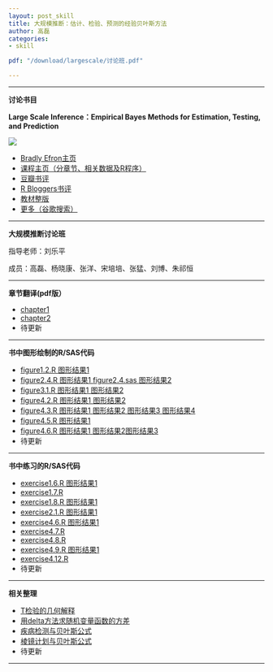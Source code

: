 ```yaml
---
layout: post_skill  
title: 大规模推断：估计、检验、预测的经验贝叶斯方法
author: 高磊
categories:
- skill

pdf: "/download/largescale/讨论班.pdf" 

---
```


----------
**讨论书目**

**Large Scale Inference：Empirical Bayes Methods for Estimation, Testing, and Prediction**

![](https://bayes-stat.github.com/images/book2.png)

- [Bradly Efron主页](http://statweb.stanford.edu/~ckirby/brad/)
- [课程主页（分章节、相关数据及R程序）](http://statweb.stanford.edu/~omkar/329/)
- [豆瓣书评](http://book.douban.com/subject/6718508/)
- [R Bloggers书评](http://www.r-bloggers.com/large-scale-inference/)
- [教材整版](http://statweb.stanford.edu/~ckirby/brad/papers/2010LSIexcerpt.pdf)
- [更多（谷歌搜索）](https://www.google.com.hk/search?q=Large+Scale+Inference%EF%BC%9AEmpirical+Bayes+Methods+for+Estimation%2C+Testing%2C+and+Prediction&oq=Large+Scale+Inference%EF%BC%9AEmpirical+Bayes+Methods+for+Estimation%2C+Testing%2C+and+Prediction&aqs=chrome..69i57.598j0j1&sourceid=chrome&espvd=210&es_sm=93&ie=UTF-8)


----------
**大规模推断讨论班**

指导老师：刘乐平

成员：高磊、杨晓康、张洋、宋培培、张猛、刘博、朱祁恒


----------
**章节翻译(pdf版）**

- [chapter1](https://bayes-stat.github.com/download/chapte1.pdf)
- [chapter2](https://bayes-stat.github.com/download/第二章.pdf)
- 待更新

----------
**书中图形绘制的R/SAS代码**

- [figure1.2.R ](http://bayes-stat.github.io/code/largescale/figure1.2.R )[图形结果1 ](http://bayes-stat.github.io/images/largescale/figure1.2.png )
- [figure2.4.R ](http://bayes-stat.github.io/code/largescale/figure2.4.R )[图形结果1 ](http://bayes-stat.github.io/images/largescale/figure2.4.png )[figure2.4.sas ](http://bayes-stat.github.io/code/largescale/figure2.4.sas )[图形结果2](http://bayes-stat.github.io/images/largescale/figure2.4b.png )
- [figure3.1.R ](http://bayes-stat.github.io/code/largescale/figure3.1.R )[图形结果1 ](http://bayes-stat.github.io/images/largescale/figure3.1a.png)[图形结果2 ](http://bayes-stat.github.io/images/largescale/figure3.1b.png)
- [figure4.2.R ](http://bayes-stat.github.io/code/largescale/figure4.2.R )[图形结果1 ](http://bayes-stat.github.io/images/largescale/figure4.2a.png)[图形结果2 ](http://bayes-stat.github.io/images/largescale/figure4.2b.png)
- [figure4.3.R ](http://bayes-stat.github.io/code/largescale/figure4.3.R )[图形结果1 ](http://bayes-stat.github.io/images/largescale/figure4.3a.png)[图形结果2 ](http://bayes-stat.github.io/images/largescale/figure4.3b.png)[图形结果3 ](http://bayes-stat.github.io/images/largescale/figure4.3c.png)[图形结果4 ](http://bayes-stat.github.io/images/largescale/figure4.3d.png)
- [figure4.5.R ](http://bayes-stat.github.io/code/largescale/figure4.5.R )[图形结果1 ](http://bayes-stat.github.io/images/largescale/figure4.5.png)
- [figure4.6.R ](http://bayes-stat.github.io/code/largescale/figure4.6.R )[图形结果1 ](http://bayes-stat.github.io/images/largescale/figure4.6a.png)[图形结果2](http://bayes-stat.github.io/images/largescale/figure4.6b.png)[图形结果3](http://bayes-stat.github.io/images/largescale/figure4.6c.png)
- 待更新

----------
**书中练习的R/SAS代码**

- [exercise1.6.R ](http://bayes-stat.github.io/code/largescale/exercise1.6.R )[图形结果1 ](http://bayes-stat.github.io/images/largescale/exercise1.6.png )
- [exercise1.7.R ](http://bayes-stat.github.io/code/largescale/exercise1.7.R )
- [exercise1.8.R ](http://bayes-stat.github.io/code/largescale/exercise1.8.R )[图形结果1 ](http://bayes-stat.github.io/images/largescale/exercise1.8.png )
- [exercise2.1.R ](http://bayes-stat.github.io/code/largescale/exercise2.1.R )[图形结果1 ](http://bayes-stat.github.io/images/largescale/exercise2.1.png )
- [exercise4.6.R ](http://bayes-stat.github.io/code/largescale/exercise4.6.R )[图形结果1 ](http://bayes-stat.github.io/images/largescale/exercise4.6.png )
- [exercise4.7.R ](http://bayes-stat.github.io/code/largescale/exercise4.7.R )
- [exercise4.8.R ](http://bayes-stat.github.io/code/largescale/exercise4.8.R )
- [exercise4.9.R ](http://bayes-stat.github.io/code/largescale/exercise4.9.R )[图形结果1 ](http://bayes-stat.github.io/images/largescale/exercise4.9.png )
- [exercise4.12.R ](http://bayes-stat.github.io/code/largescale/exercise4.12.R )
- 待更新

----------

**相关整理**

- [T检验的几何解释 ](https://bayes-stat.github.com/download/largescale/t.test.pdf)
- [用delta方法求随机变量函数的方差 ](https://bayes-stat.github.com/download/largescale/delta.pdf)
- [疾病检测与贝叶斯公式 ](https://bayes-stat.github.com/download/largescale/疾病检测与贝叶斯公式.pdf)
- [棱镜计划与贝叶斯公式 ](https://bayes-stat.github.com/download/largescale/棱镜计划与贝叶斯公式.pdf)
- 待更新

----------





